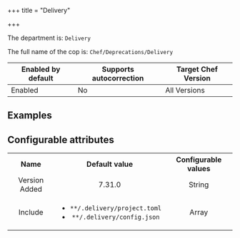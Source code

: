 +++
title = "Delivery"

+++

<!-- This content is automatically generated. See https://github.com/chef/chef-web-docs/blob/main/generated/README.md -->

The department is: `Delivery`

The full name of the cop is: `Chef/Deprecations/Delivery`

| Enabled by default | Supports autocorrection | Target Chef Version |
| --- | --- | --- |
| Enabled | No | All Versions |

## Examples

<nil>

## Configurable attributes

<table>
<tbody><tr>
<th>Name</th>
<th>Default value</th>
<th>Configurable values</th>
</tr>
<tr>
<td style="text-align:center">Version Added</td>
<td style="text-align:center">7.31.0</td>
<td style="text-align:center">String</td>
</tr>
<tr><td style="text-align:center">Include</td>
<td style="text-align:center"><ul>
<li><code>**/.delivery/project.toml</code></li>
<li><code>**/.delivery/config.json</code></li>
</ul>
</td>
<td style="text-align:center">Array</td>
</tr></tbody></table>
